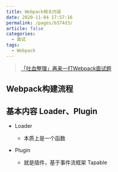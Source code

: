 ```yaml
---
title: Webpack相关内容
date: 2020-11-04 17:57:16
permalink: /pages/b374d3/
article: false
categories: 
  - 面试
tags: 
  - Webpack
---
```


> [「吐血整理」再来一打Webpack面试题](https://juejin.im/post/6844904094281236487)

## Webpack构建流程

## 基本内容 Loader、Plugin

- Loader
  - 本质上是一个函数

- Plugin
  - 就是插件，基于事件流框架 Tapable
  